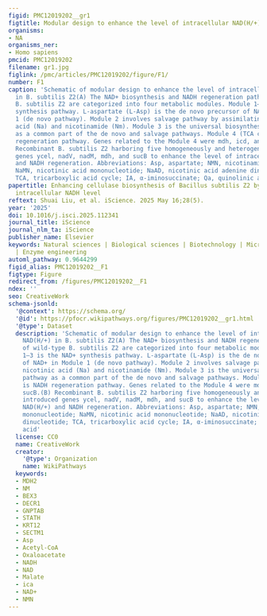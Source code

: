 ```yaml
---
figid: PMC12019202__gr1
figtitle: Modular design to enhance the level of intracellular NAD(H/+) in B
organisms:
- NA
organisms_ner:
- Homo sapiens
pmcid: PMC12019202
filename: gr1.jpg
figlink: /pmc/articles/PMC12019202/figure/F1/
number: F1
caption: 'Schematic of modular design to enhance the level of intracellular NAD(H/+)
  in B. subtilis Z2(A) The NAD+ biosynthesis and NADH regeneration pathway of wild-type
  B. subtilis Z2 are categorized into four metabolic modules. Module 1–3 is the NAD+
  synthesis pathway. L-aspartate (L-Asp) is the de novo precursor of NAD+ in Module
  1 (de novo pathway). Module 2 involves salvage pathway by assimilating nicotinic
  acid (Na) and nicotinamide (Nm). Module 3 is the universal biosynthesis pathway
  as a common part of the de novo and salvage pathways. Module 4 (TCA cycle) is NADH
  regeneration pathway. Genes related to the Module 4 were mdh, icd, and sucB.(B)
  Recombinant B. subtilis Z2 harboring five homogeneously and heterogeneously introduced
  genes ycel, nadV, nadM, mdh, and sucB to enhance the level of intracellular NAD(H/+)
  and NADH regeneration. Abbreviations: Asp, aspartate; NMN, nicotinamide mononucleotide;
  NaMN, nicotinic acid mononucleotide; NaAD, nicotinic acid adenine dinucleotide;
  TCA, tricarboxylic acid cycle; IA, α-iminosuccinate; Qa, quinolinic acid'
papertitle: Enhancing cellulase biosynthesis of Bacillus subtilis Z2 by regulating
  intracellular NADH level
reftext: Shuai Liu, et al. iScience. 2025 May 16;28(5).
year: '2025'
doi: 10.1016/j.isci.2025.112341
journal_title: iScience
journal_nlm_ta: iScience
publisher_name: Elsevier
keywords: Natural sciences | Biological sciences | Biotechnology | Microbial biotechnology
  | Enzyme engineering
automl_pathway: 0.9644299
figid_alias: PMC12019202__F1
figtype: Figure
redirect_from: /figures/PMC12019202__F1
ndex: ''
seo: CreativeWork
schema-jsonld:
  '@context': https://schema.org/
  '@id': https://pfocr.wikipathways.org/figures/PMC12019202__gr1.html
  '@type': Dataset
  description: 'Schematic of modular design to enhance the level of intracellular
    NAD(H/+) in B. subtilis Z2(A) The NAD+ biosynthesis and NADH regeneration pathway
    of wild-type B. subtilis Z2 are categorized into four metabolic modules. Module
    1–3 is the NAD+ synthesis pathway. L-aspartate (L-Asp) is the de novo precursor
    of NAD+ in Module 1 (de novo pathway). Module 2 involves salvage pathway by assimilating
    nicotinic acid (Na) and nicotinamide (Nm). Module 3 is the universal biosynthesis
    pathway as a common part of the de novo and salvage pathways. Module 4 (TCA cycle)
    is NADH regeneration pathway. Genes related to the Module 4 were mdh, icd, and
    sucB.(B) Recombinant B. subtilis Z2 harboring five homogeneously and heterogeneously
    introduced genes ycel, nadV, nadM, mdh, and sucB to enhance the level of intracellular
    NAD(H/+) and NADH regeneration. Abbreviations: Asp, aspartate; NMN, nicotinamide
    mononucleotide; NaMN, nicotinic acid mononucleotide; NaAD, nicotinic acid adenine
    dinucleotide; TCA, tricarboxylic acid cycle; IA, α-iminosuccinate; Qa, quinolinic
    acid'
  license: CC0
  name: CreativeWork
  creator:
    '@type': Organization
    name: WikiPathways
  keywords:
  - MDH2
  - NM
  - BEX3
  - DECR1
  - GNPTAB
  - STATH
  - KRT12
  - SECTM1
  - Asp
  - Acetyl-CoA
  - Oxaloacetate
  - NADH
  - NAD
  - Malate
  - ica
  - NAD+
  - NMN
---
```

